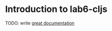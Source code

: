 # Introduction to lab6-cljs

TODO: write [great documentation](http://jacobian.org/writing/what-to-write/)
